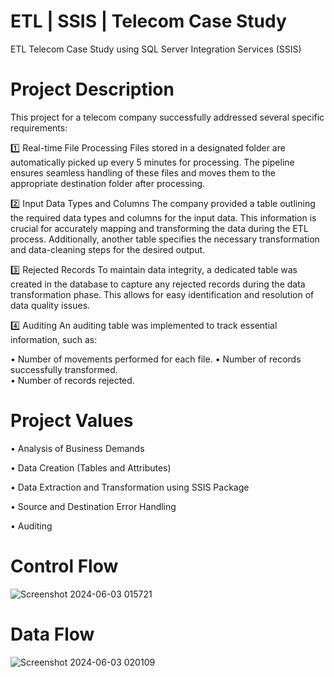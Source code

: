 # ETL | SSIS | Telecom Case Study
ETL Telecom Case Study using SQL Server Integration Services (SSIS)
# Project Description
This project for a telecom company successfully addressed several specific requirements:

1️⃣ Real-time File Processing
Files stored in a designated folder are automatically picked up every 5 minutes for processing. The pipeline ensures seamless handling of these files and moves them to the appropriate destination folder after processing.

2️⃣ Input Data Types and Columns
The company provided a table outlining the required data types and columns for the input data. This information is crucial for accurately mapping and transforming the data during the ETL process. Additionally, another table specifies the necessary transformation and data-cleaning steps for the desired output.

3️⃣ Rejected Records
To maintain data integrity, a dedicated table was created in the database to capture any rejected records during the data transformation phase. This allows for easy identification and resolution of data quality issues.

4️⃣ Auditing
An auditing table was implemented to track essential information, such as:

• Number of movements performed for each file.
• Number of records successfully transformed.   
• Number of records rejected.

# Project Values
• Analysis of Business Demands

• Data Creation (Tables and Attributes)

• Data Extraction and Transformation using SSIS Package
  
• Source and Destination Error Handling

• Auditing

# Control Flow
![Screenshot 2024-06-03 015721](https://github.com/A7med-3laa227/Telecome_Case_Study/assets/86737077/0ca58cd6-3df7-4f08-b2d4-d3a995f0e4b6)

# Data Flow
![Screenshot 2024-06-03 020109](https://github.com/A7med-3laa227/Telecome_Case_Study/assets/86737077/ce1f8e34-5aba-47b2-8e43-1740ed8e35cb)
